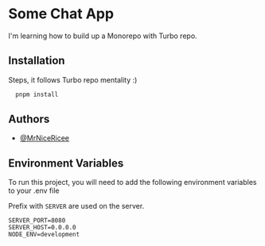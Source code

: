 
# Some Chat App

I'm learning how to build up a Monorepo with Turbo repo.

## Installation

Steps, it follows Turbo repo mentality :)

```bash
  pnpm install
```
    
## Authors

- [@MrNiceRicee](https://www.github.com/MrNiceRicee)


## Environment Variables

To run this project, you will need to add the following environment variables to your .env file

Prefix with `SERVER` are used on the server.

```
SERVER_PORT=8080
SERVER_HOST=0.0.0.0
NODE_ENV=development
```
